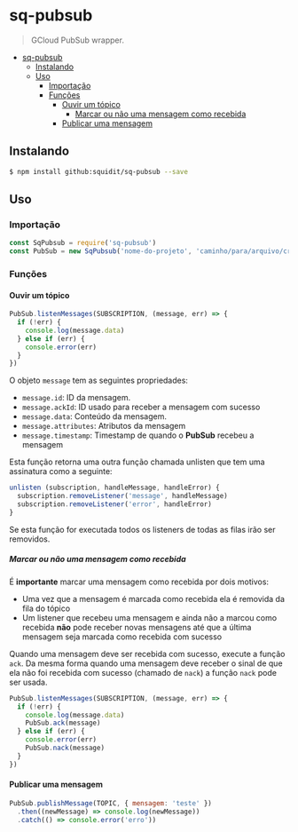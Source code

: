 # sq-pubsub
> GCloud PubSub wrapper.

<!-- TOC -->

- [sq-pubsub](#sq-pubsub)
  - [Instalando](#instalando)
  - [Uso](#uso)
    - [Importação](#importação)
    - [Funções](#funções)
      - [Ouvir um tópico](#ouvir-um-tópico)
        - [Marcar ou não uma mensagem como recebida](#marcar-ou-não-uma-mensagem-como-recebida)
      - [Publicar uma mensagem](#publicar-uma-mensagem)

<!-- /TOC -->

## Instalando
```sh
$ npm install github:squidit/sq-pubsub --save
```

## Uso

### Importação

```js
const SqPubsub = require('sq-pubsub')
const PubSub = new SqPubsub('nome-do-projeto', 'caminho/para/arquivo/credentials.json')
```

### Funções

#### Ouvir um tópico

```js
PubSub.listenMessages(SUBSCRIPTION, (message, err) => {
  if (!err) {
    console.log(message.data)
  } else if (err) {
    console.error(err)
  }
})
```

O objeto `message` tem as seguintes propriedades:

* `message.id`: ID da mensagem.
* `message.ackId`: ID usado para receber a mensagem com sucesso
* `message.data`: Conteúdo da mensagem.
* `message.attributes`: Atributos da mensagem
* `message.timestamp`: Timestamp de quando o __PubSub__ recebeu a mensagem

Esta função retorna uma outra função chamada unlisten que tem uma assinatura como a seguinte:

```js
unlisten (subscription, handleMessage, handleError) {
  subscription.removeListener('message', handleMessage)
  subscription.removeListener('error', handleError)
}
```

Se esta função for executada todos os listeners de todas as filas irão ser removidos.

##### Marcar ou não uma mensagem como recebida

É __importante__ marcar uma mensagem como recebida por dois motivos:

- Uma vez que a mensagem é marcada como recebida ela é removida da fila do tópico
- Um listener que recebeu uma mensagem e ainda não a marcou como recebida __não__ pode receber novas mensagens até que a última mensagem seja marcada como recebida com sucesso

Quando uma mensagem deve ser recebida com sucesso, execute a função `ack`. Da mesma forma quando uma mensagem deve receber o sinal de que ela não foi recebida com sucesso (chamado de `nack`) a função `nack` pode ser usada.

```js
PubSub.listenMessages(SUBSCRIPTION, (message, err) => {
  if (!err) {
    console.log(message.data)
    PubSub.ack(message)
  } else if (err) {
    console.error(err)
    PubSub.nack(message)
  }
})
```

#### Publicar uma mensagem

```js
PubSub.publishMessage(TOPIC, { mensagem: 'teste' })
  .then((newMessage) => console.log(newMessage))
  .catch(() => console.error('erro'))
```
